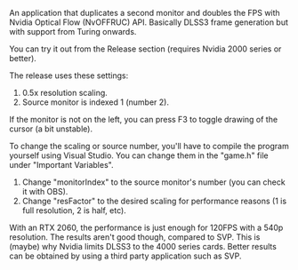 An application that duplicates a second monitor and doubles the FPS with Nvidia Optical Flow (NvOFFRUC) API. Basically DLSS3 frame generation but with support from Turing onwards.

You can try it out from the Release section (requires Nvidia 2000 series or better).

The release uses these settings:
1. 0.5x resolution scaling.
2. Source monitor is indexed 1 (number 2).

If the monitor is not on the left, you can press F3 to toggle drawing of the cursor (a bit unstable).

To change the scaling or source number, you'll have to compile the program yourself using Visual Studio.
You can change them in the "game.h" file under "Important Variables".

1. Change "monitorIndex" to the source monitor's number (you can check it with OBS).
2. Change "resFactor" to the desired scaling for performance reasons (1 is full resolution, 2 is half, etc).

With an RTX 2060, the performance is just enough for 120FPS with a 540p resolution. The results aren't good though, compared to SVP. This is (maybe) why Nvidia limits DLSS3 to the 4000 series cards. Better results can be obtained by using a third party application such as SVP.
